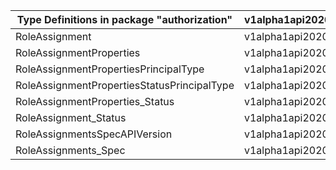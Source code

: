 | Type Definitions in package "authorization" | v1alpha1api20200801preview |
|---------------------------------------------|----------------------------|
| RoleAssignment                              | v1alpha1api20200801preview |
| RoleAssignmentProperties                    | v1alpha1api20200801preview |
| RoleAssignmentPropertiesPrincipalType       | v1alpha1api20200801preview |
| RoleAssignmentPropertiesStatusPrincipalType | v1alpha1api20200801preview |
| RoleAssignmentProperties_Status             | v1alpha1api20200801preview |
| RoleAssignment_Status                       | v1alpha1api20200801preview |
| RoleAssignmentsSpecAPIVersion               | v1alpha1api20200801preview |
| RoleAssignments_Spec                        | v1alpha1api20200801preview |
